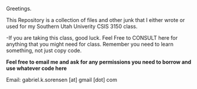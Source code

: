 

Greetings.

This Repository is a collection of files and other junk that I either wrote or used for my Southern Utah Univerity CSIS 3150 class.

-If you are taking this class, good luck. Feel Free to CONSULT here for anything that you might need for class. Remember you need to learn something, not just copy code.

****Feel free to email me and ask for any permissions you need to borrow and use whatever code here****

Email: gabriel.k.sorensen [at] gmail [dot] com
